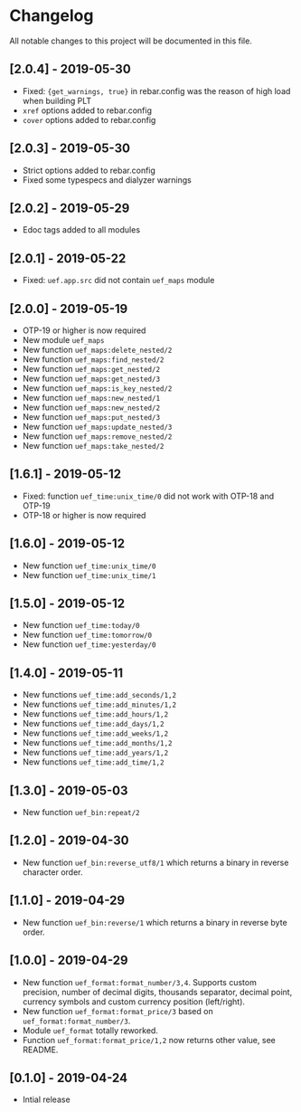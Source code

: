 # Changelog

All notable changes to this project will be documented in this file.

## [2.0.4] - 2019-05-30

- Fixed: `{get_warnings, true}` in rebar.config was the reason of high load when building PLT
- `xref` options added to rebar.config
- `cover` options added to rebar.config

## [2.0.3] - 2019-05-30

- Strict options added to rebar.config
- Fixed some typespecs and dialyzer warnings

## [2.0.2] - 2019-05-29

- Edoc tags added to all modules

## [2.0.1] - 2019-05-22

- Fixed: `uef.app.src` did not contain `uef_maps` module

## [2.0.0] - 2019-05-19

- OTP-19 or higher is now required
- New module `uef_maps`
- New function `uef_maps:delete_nested/2`
- New function `uef_maps:find_nested/2`
- New function `uef_maps:get_nested/2`
- New function `uef_maps:get_nested/3`
- New function `uef_maps:is_key_nested/2`
- New function `uef_maps:new_nested/1`
- New function `uef_maps:new_nested/2`
- New function `uef_maps:put_nested/3`
- New function `uef_maps:update_nested/3`
- New function `uef_maps:remove_nested/2`
- New function `uef_maps:take_nested/2`

## [1.6.1] - 2019-05-12

- Fixed: function `uef_time:unix_time/0` did not work with OTP-18 and OTP-19
- OTP-18 or higher is now required

## [1.6.0] - 2019-05-12

- New function `uef_time:unix_time/0`
- New function `uef_time:unix_time/1`

## [1.5.0] - 2019-05-12

- New function `uef_time:today/0`
- New function `uef_time:tomorrow/0`
- New function `uef_time:yesterday/0`

## [1.4.0] - 2019-05-11

- New functions `uef_time:add_seconds/1,2`
- New functions `uef_time:add_minutes/1,2`
- New functions `uef_time:add_hours/1,2`
- New functions `uef_time:add_days/1,2`
- New functions `uef_time:add_weeks/1,2`
- New functions `uef_time:add_months/1,2`
- New functions `uef_time:add_years/1,2`
- New functions `uef_time:add_time/1,2`

## [1.3.0] - 2019-05-03

- New function `uef_bin:repeat/2`

## [1.2.0] - 2019-04-30

- New function `uef_bin:reverse_utf8/1` which returns a binary in reverse character order.

## [1.1.0] - 2019-04-29

- New function `uef_bin:reverse/1` which returns a binary in reverse byte order.

## [1.0.0] - 2019-04-29

- New function `uef_format:format_number/3,4`. Supports custom precision, number of decimal digits, thousands separator, decimal point, currency symbols and custom currency position (left/right).
- New function `uef_format:format_price/3` based on `uef_format:format_number/3`.
- Module `uef_format` totally reworked.
- Function `uef_format:format_price/1,2` now returns other value, see README.

## [0.1.0] - 2019-04-24

- Intial release
